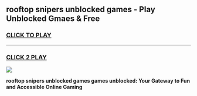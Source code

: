 
## rooftop snipers unblocked games - Play Unblocked Gmaes & Free
<h3>
<a href="https://premium.freeplayer.one?title=rooftop_snipers_unblocked_games&ref=20F">CLICK TO PLAY</a></h3>
<hr>

<h3>
<a href="https://premium.freeplayer.one?title=rooftop_snipers_unblocked_games&ref=20F">CLICK 2 PLAY</a>
  
</h3>

<a href="https://premium.freeplayer.one?title=rooftop_snipers_unblocked_games&ref=20F/"><img src="https://clearcache.store/games.png"></a>


**rooftop snipers unblocked games games unblocked: Your Gateway to Fun and Accessible Online Gaming**
